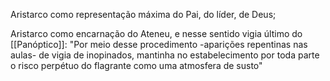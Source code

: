 
Aristarco como representação máxima do Pai, do líder, de Deus;

Aristarco como encarnação do Ateneu, e nesse sentido vigia último do [[Panóptico]]: "Por meio desse procedimento -aparições repentinas nas aulas- de vigia de inopinados, mantinha no estabelecimento por toda parte o risco perpétuo do flagrante como uma atmosfera de susto"

